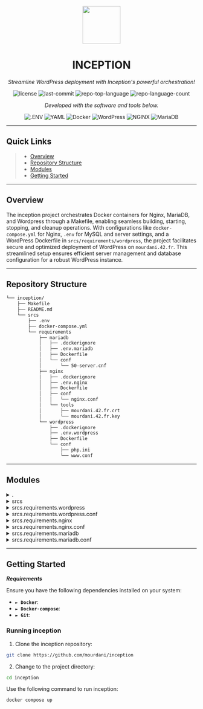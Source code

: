 <p align="center">
  <img src="https://img.icons8.com/external-tal-revivo-filled-tal-revivo/96/external-markdown-a-lightweight-markup-language-with-plain-text-formatting-syntax-logo-filled-tal-revivo.png" width="100" />
</p>
<p align="center">
    <h1 align="center">INCEPTION</h1>
</p>
<p align="center">
    <em>Streamline WordPress deployment with Inception's powerful orchestration!</em>
</p>
<p align="center">
	<img src="https://img.shields.io/github/license/mourdani/inception?style=flat&color=0080ff" alt="license">
	<img src="https://img.shields.io/github/last-commit/mourdani/inception?style=flat&logo=git&logoColor=white&color=0080ff" alt="last-commit">
	<img src="https://img.shields.io/github/languages/top/mourdani/inception?style=flat&color=0080ff" alt="repo-top-language">
	<img src="https://img.shields.io/github/languages/count/mourdani/inception?style=flat&color=0080ff" alt="repo-language-count">
<p>
<p align="center">
		<em>Developed with the software and tools below.</em>
</p>
<p align="center">
	<img src="https://img.shields.io/badge/.ENV-ECD53F.svg?style=flat&logo=dotenv&logoColor=black" alt=".ENV">
	<img src="https://img.shields.io/badge/YAML-CB171E.svg?style=flat&logo=YAML&logoColor=white" alt="YAML">
	<img src="https://img.shields.io/badge/Docker-2496ED.svg?style=flat&logo=Docker&logoColor=white" alt="Docker">
	<img src="https://img.shields.io/badge/WordPress-21759B.svg?style=flat&logo=WordPress&logoColor=white" alt="WordPress">
	<img src="https://img.shields.io/badge/NGINX-009639.svg?style=flat&logo=NGINX&logoColor=white" alt="NGINX">
	<img src="https://img.shields.io/badge/MariaDB-003545.svg?style=flat&logo=MariaDB&logoColor=white" alt="MariaDB">
</p>
<hr>

##  Quick Links

> - [ Overview](#-overview)
> - [ Repository Structure](#-repository-structure)
> - [ Modules](#-modules)
> - [ Getting Started](#-getting-started)

---

##  Overview

The inception project orchestrates Docker containers for Nginx, MariaDB, and Wordpress through a Makefile, enabling seamless building, starting, stopping, and cleanup operations. With configurations like `docker-compose.yml` for Nginx, `.env` for MySQL and server settings, and a WordPress Dockerfile in `srcs/requirements/wordpress`, the project facilitates secure and optimized deployment of WordPress on `mourdani.42.fr`. This streamlined setup ensures efficient server management and database configuration for a robust WordPress instance.

---

##  Repository Structure

```sh
└── inception/
    ├── Makefile
    ├── README.md
    └── srcs
        ├── .env
        ├── docker-compose.yml
        └── requirements
            ├── mariadb
            │   ├── .dockerignore
            │   ├── .env.mariadb
            │   ├── Dockerfile
            │   └── conf
            │       └── 50-server.cnf
            ├── nginx
            │   ├── .dockerignore
            │   ├── .env.nginx
            │   ├── Dockerfile
            │   ├── conf
            │   │   └── nginx.conf
            │   └── tools
            │       ├── mourdani.42.fr.crt
            │       └── mourdani.42.fr.key
            └── wordpress
                ├── .dockerignore
                ├── .env.wordpress
                ├── Dockerfile
                └── conf
                    ├── php.ini
                    └── www.conf
```

---

##  Modules

<details closed><summary>.</summary>

| File                                                                   | Summary                                                                                                                                                                                             |
| ---                                                                    | ---                                                                                                                                                                                                 |
| [Makefile](https://github.com/mourdani/inception/blob/master/Makefile) | The Makefile in the `inception` repository orchestrates Docker containers for Nginx, MariaDB, and Wordpress. It provides commands for building, starting, stopping, and cleaning up the containers. |

</details>

<details closed><summary>srcs</summary>

| File                                                                                            | Summary                                                                                                                                                                                                 |
| ---                                                                                             | ---                                                                                                                                                                                                     |
| [docker-compose.yml](https://github.com/mourdani/inception/blob/master/srcs/docker-compose.yml) | Code Summary:**The code snippet in **srcs/docker-compose.yml** defines a service for Nginx in the main repository **inception**. Its role is to configure and build the Nginx container for deployment. |
| [.env](https://github.com/mourdani/inception/blob/master/srcs/.env)                             | Code snippet in `srcs/.env` sets MySQL and server configurations for WordPress deployment in `inception` repository. Ensures secure and optimized database and server setup for `mourdani.42.fr`.       |

</details>

<details closed><summary>srcs.requirements.wordpress</summary>

| File                                                                                                           | Summary                                                                                                                                                                                                                                                   |
| ---                                                                                                            | ---                                                                                                                                                                                                                                                       |
| [Dockerfile](https://github.com/mourdani/inception/blob/master/srcs/requirements/wordpress/Dockerfile)         | Role:** WordPress Dockerfile for Inception Repository **Features:** Installs WordPress on Debian, configures PHP-FPM, and exposes ports for PHP and MySQL. **Reference:** `srcs/requirements/wordpress/Dockerfile` in `inception` Repository.             |
| [.env.wordpress](https://github.com/mourdani/inception/blob/master/srcs/requirements/wordpress/.env.wordpress) | Code snippet in `inception/srcs/requirements/wordpress/.env.wordpress` sets WordPress environment variables for database connections and user credentials. It establishes key configurations for the WordPress instance in the repository's architecture. |

</details>

<details closed><summary>srcs.requirements.wordpress.conf</summary>

| File                                                                                                    | Summary                                                                                                                                                                                    |
| ---                                                                                                     | ---                                                                                                                                                                                        |
| [www.conf](https://github.com/mourdani/inception/blob/master/srcs/requirements/wordpress/conf/www.conf) | Summary:** Code snippet in `www.conf` initializes a new pool in WordPress environment. Critical role in managing PHP processes for improved performance in parent repository architecture. |

</details>

<details closed><summary>srcs.requirements.nginx</summary>

| File                                                                                               | Summary                                                                                                                                                                                                         |
| ---                                                                                                | ---                                                                                                                                                                                                             |
| [.env.nginx](https://github.com/mourdani/inception/blob/master/srcs/requirements/nginx/.env.nginx) | Code in srcs/requirements/nginx/.env.nginx manages environment variables for the Nginx container in the repository. It configures settings and behavior specific to Nginx's deployment within the architecture. |
| [Dockerfile](https://github.com/mourdani/inception/blob/master/srcs/requirements/nginx/Dockerfile) | Error generating text for prompt `srcs/requirements/nginx/Dockerfile`:                                                                                                                                          |

</details>

<details closed><summary>srcs.requirements.nginx.conf</summary>

| File                                                                                                    | Summary                                                                                                                                                                                                                              |
| ---                                                                                                     | ---                                                                                                                                                                                                                                  |
| [nginx.conf](https://github.com/mourdani/inception/blob/master/srcs/requirements/nginx/conf/nginx.conf) | Tech Lead Summary: `Code in srcs/requirements/nginx/Dockerfile sets up Nginx configuration for the Docker container in the project architecture, delivering web server functionalities. Key for serving static and dynamic content.` |

</details>

<details closed><summary>srcs.requirements.mariadb</summary>

| File                                                                                                     | Summary                                                                                                                                                                                                          |
| ---                                                                                                      | ---                                                                                                                                                                                                              |
| [Dockerfile](https://github.com/mourdani/inception/blob/master/srcs/requirements/mariadb/Dockerfile)     | Code snippet in `srcs/requirements/mariadb/Dockerfile` sets up MariaDB in the repository by updating and installing mariadb-server, configuring the server, exposing port 3306, and starting the mariadb daemon. |
| [.env.mariadb](https://github.com/mourdani/inception/blob/master/srcs/requirements/mariadb/.env.mariadb) | Code snippet at srcs/requirements/mariadb/.env.mariadb sets MySQL configuration with root password, database name, user, and password for the Inception repository's MariaDB container.                          |

</details>

<details closed><summary>srcs.requirements.mariadb.conf</summary>

| File                                                                                                            | Summary                                                                                                                                                                                             |
| ---                                                                                                             | ---                                                                                                                                                                                                 |
| [50-server.cnf](https://github.com/mourdani/inception/blob/master/srcs/requirements/mariadb/conf/50-server.cnf) | Code in srcs/requirements/mariadb/conf/50-server.cnf sets configuration options for MariaDB server, ensuring optimal performance and stability within the repository's Docker-based infrastructure. |

</details>

---

##  Getting Started

***Requirements***

Ensure you have the following dependencies installed on your system:

* **<code>► Docker</code>**:
* **<code>► Docker-compose</code>**:
* **<code>► Git</code>**:

###  Running inception

1. Clone the inception repository:

```sh
git clone https://github.com/mourdani/inception
```

2. Change to the project directory:

```sh
cd inception
```

Use the following command to run inception:

```sh
docker compose up
```
